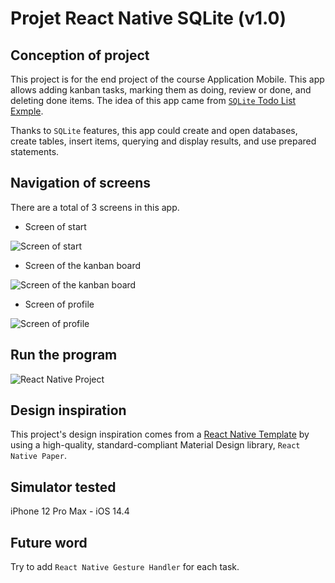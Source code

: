 # Projet React Native SQLite (v1.0)

## Conception of project

This project is for the end project of the course Application Mobile. This app allows adding kanban tasks, marking them as doing, review or done, and deleting done items. The idea of this app came from [`SQLite` Todo List Exmple](https://github.com/expo/examples/tree/master/with-sqlite).

Thanks to `SQLite` features,  this app could create and open databases, create tables, insert items, querying and display results, and use prepared statements.

## Navigation of screens

There are a total of 3 screens in this app.

* Screen of start

![Screen of start](./ScreenImages/StartScreen.png)

* Screen of the kanban board

![Screen of the kanban board](./ScreenImages/KanbanBoardScreen.png)

* Screen of profile

![Screen of profile](./ScreenImages/ProfileScreen.png)

## Run the program
![React Native Project](React_Native_Project.gif)

## Design inspiration

This project's design inspiration comes from a [React Native Template](https://reactnativemarket.com) by using a high-quality, standard-compliant Material Design library, `React Native Paper`.

## Simulator tested

iPhone 12 Pro Max - iOS 14.4

## Future word

Try to add `React Native Gesture Handler` for each task.
